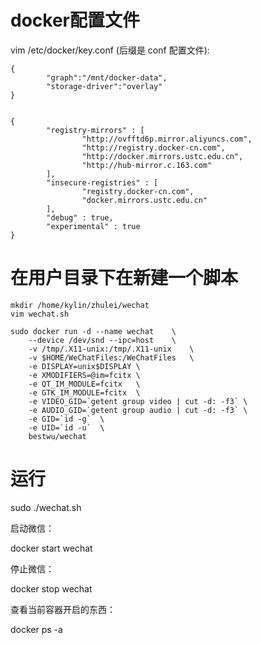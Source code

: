 # docker配置文件


vim  /etc/docker/key.conf (后缀是 conf 配置文件):  

```shell
{
        "graph":"/mnt/docker-data",
        "storage-driver":"overlay"
}


{
        "registry-mirrors" : [
                "http://ovfftd6p.mirror.aliyuncs.com",
                "http://registry.docker-cn.com",
                "http://docker.mirrors.ustc.edu.cn",
                "http://hub-mirror.c.163.com"
        ],
        "insecure-registries" : [
                "registry.docker-cn.com",
                "docker.mirrors.ustc.edu.cn"
        ],
        "debug" : true,
        "experimental" : true                                                                                                                                                                    
}
```


# 在用户目录下在新建一个脚本

```shell
mkdir /home/kylin/zhulei/wechat
vim wechat.sh
```

```shell
sudo docker run -d --name wechat    \
    --device /dev/snd --ipc=host    \
    -v /tmp/.X11-unix:/tmp/.X11-unix    \
    -v $HOME/WeChatFiles:/WeChatFiles   \
    -e DISPLAY=unix$DISPLAY \
    -e XMODIFIERS=@im=fcitx \
    -e QT_IM_MODULE=fcitx   \
    -e GTK_IM_MODULE=fcitx  \
    -e VIDEO_GID=`getent group video | cut -d: -f3` \
    -e AUDIO_GID=`getent group audio | cut -d: -f3` \
    -e GID=`id -g`  \
    -e UID=`id -u`  \
    bestwu/wechat
```

# 运行

sudo ./wechat.sh

启动微信：  

docker start wechat  

停止微信：  

docker stop wechat

查看当前容器开启的东西：  

docker ps -a



